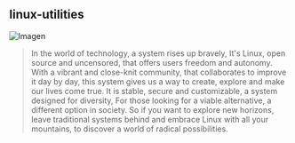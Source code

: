 ## linux-utilities

![Imagen](https://media.geeksforgeeks.org/wp-content/uploads/s2-1.jpg)

> In the world of technology,
a system rises up bravely,
It's Linux, open source and uncensored,
that offers users freedom and autonomy.
With a vibrant and close-knit community,
that collaborates to improve it day by day,
this system gives us a way
to create, explore and make our lives come true.
It is stable, secure and customizable,
a system designed for diversity,
For those looking for a viable alternative,
a different option in society.
So if you want to explore new horizons,
leave traditional systems behind
and embrace Linux with all your mountains,
to discover a world of radical possibilities.
